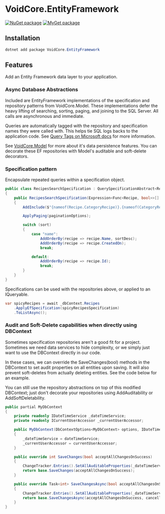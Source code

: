 # VoidCore.EntityFramework

[![NuGet package](https://img.shields.io/nuget/v/VoidCore.EntityFramework.svg)](https://www.nuget.org/packages/VoidCore.EntityFramework/)
[![MyGet package](https://img.shields.io/myget/voidcoredev/vpre/VoidCore.EntityFramework.svg?label=myget)](https://www.myget.org/feed/voidcoredev/package/nuget/VoidCore.EntityFramework)

## Installation

```powerShell
dotnet add package VoidCore.EntityFramework
```

## Features

Add an Entity Framework data layer to your application.

### Async Database Abstractions

Included are EntityFramework implementations of the specification and repository patterns from VoidCore.Model. These implementations defer the heavy lifting of searching, sorting, paging, and joining to the SQL Server. All calls are asynchronous and immediate.

Queries are automatically tagged with the repository and specification names they were called with. This helps tie SQL logs backs to the application code. See [Query Tags on Microsoft docs](https://docs.microsoft.com/en-us/ef/core/querying/tags) for more information.

See [VoidCore.Model](model.md) for more about it's data persistence features. You can decorate these EF repositories with Model's auditable and soft-delete decorators.

### Specification pattern

Encapsulate repeated queries within a specification object.

```csharp
public class RecipesSearchSpecification : QuerySpecificationAbstract<Recipe>
{
    public RecipesSearchSpecification(Expression<Func<Recipe, bool>>[] criteria, PaginationOptions paginationOptions, string sort = null, bool sortDesc = false) : base(criteria)
    {
        AddInclude($"{nameof(Recipe.CategoryRecipe)}.{nameof(CategoryRecipe.Category)}");

        ApplyPaging(paginationOptions);

        switch (sort)
        {
            case "name":
                AddOrderBy(recipe => recipe.Name, sortDesc);
                AddOrderBy(recipe => recipe.CreatedOn);
                break;

            default:
                AddOrderBy(recipe => recipe.Id);
                break;
        }
    }
}
```

Specifications can be used with the repositories above, or applied to an IQueryable.

```csharp
var spicyRecipes = await _dbContext.Recipes
    .ApplyEfSpecification(spicyRecipesSpecification)
    .ToListAsync();
```

### Audit and Soft-Delete capabilities when directly using DBContext

Sometimes specification repositories aren't a good fit for a project. Sometimes we need data services to hide complexity, or we simply just want to use the DBContext directly in our code.

In these cases, we can override the SaveChanges(bool) methods in the DBContext to set audit properties on all entities upon saving. It will also prevent soft-deletes from actually deleting entities. See the code below for an example.

You can still use the repository abstractions on top of this modified DBContext; just don't decorate your repositories using AddAuditability or AddSoftDeletability.

```csharp
public partial MyDbContext
{
    private readonly IDateTimeService _dateTimeService;
    private readonly ICurrentUserAccessor _currentUserAccessor;

    public MyDbContext(DbContextOptions<MyDbContext> options, IDateTimeService dateTimeService, ICurrentUserAccessor currentUserAccessor) : base(options)
    {
        _dateTimeService = dateTimeService;
        _currentUserAccessor = currentUserAccessor;
    }

    public override int SaveChanges(bool acceptAllChangesOnSuccess)
    {
        ChangeTracker.Entries().SetAllAuditableProperties(_dateTimeService, (await _currentUserAccessor.GetUser()).Login);
        return base.SaveChanges(acceptAllChangesOnSuccess);
    }

    public override Task<int> SaveChangesAsync(bool acceptAllChangesOnSuccess, CancellationToken cancellationToken = default)
    {
        ChangeTracker.Entries().SetAllAuditableProperties(_dateTimeService, (await _currentUserAccessor.GetUser()).Login);
        return base.SaveChangesAsync(acceptAllChangesOnSuccess, cancellationToken);
    }
}
```
